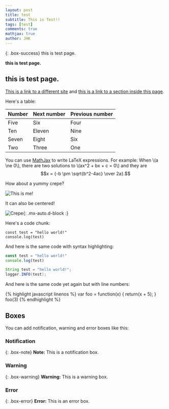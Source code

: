 ```yaml
---
layout: post
title: test
subtitle: This is Test!!
tags: [test]
comments: true
mathjax: true
author: JHK
---
```


{: .box-success}
this is test page.

**this is test page.**

## this is test page.

[This is a link to a different site](https://www.google.com/) and [this is a link to a section inside this page](#local-urls).

Here's a table:

| Number | Next number | Previous number |
| :------ |:--- | :--- |
| Five | Six | Four |
| Ten | Eleven | Nine |
| Seven | Eight | Six |
| Two | Three | One |

You can use [MathJax](https://www.mathjax.org/) to write LaTeX expressions. For example:
When \\(a \ne 0\\), there are two solutions to \\(ax^2 + bx + c = 0\\) and they are $$x = {-b \pm \sqrt{b^2-4ac} \over 2a}.$$

How about a yummy crepe?

![This is me!](https://supersize.github.io/myblog.github.io/assets/img/myself.jpg)

It can also be centered!

![Crepe](https://beautifuljekyll.com/assets/img/crepe.jpg){: .mx-auto.d-block :}

Here's a code chunk:

~~~
const test = "hello world!"
console.log(test)
~~~

And here is the same code with syntax highlighting:

```javascript
const test = "hello world!"
console.log(test)
```
```java
String test = "hello world!";
logger.INFO(test);
```

And here is the same code yet again but with line numbers:

{% highlight javascript linenos %}
var foo = function(x) {
  return(x + 5);
}
foo(3)
{% endhighlight %}

## Boxes
You can add notification, warning and error boxes like this:

### Notification

{: .box-note}
**Note:** This is a notification box.

### Warning

{: .box-warning}
**Warning:** This is a warning box.

### Error

{: .box-error}
**Error:** This is an error box.


